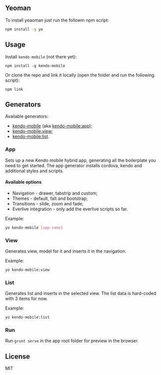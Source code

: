 ## Yeoman

To install yeaoman just run the followin npm script:

```bash
npm install -g yo
```

## Usage

Install `kendo-mobile` (not there yet):
```
npm install -g kendo-mobile
```
Or clone the repo and link it locally (open the folder and run the following script):

```
npm link
```

## Generators

Available generators:

* [kendo-mobile](#app) (aka [kendo-mobile:app](#app));
* [kendo-mobile:view](#view);
* [kendo-mobile:list](#list).

### App
Sets up a new Kendo mobile hybrid app, generating all the boilerplate you need to get started. The app generator  installs cordova, kendo and additional styles and scripts.

#### Available options
* Navigation - drawer, tabstrip and custom;
* Themes - default, falt and bootstrap;
* Transitions - slide, zoom and fade;
* Everlive integration - only add the everlive scripts so far.

Example:
```bash
yo kendo-mobile [app-name]
```

### View
Generates view, model for it and inserts it in the navigation.

Example:
```bash
yo kendo-mobile:view
```

### List
Generates list and inserts in the selected view. The list data is hard-coded with 3 items for now.

Example:
```bash
yo kendo-mobile:list
```

### Run 

Run `grunt serve` in the app root folder for preview in the browser.

## License

MIT
